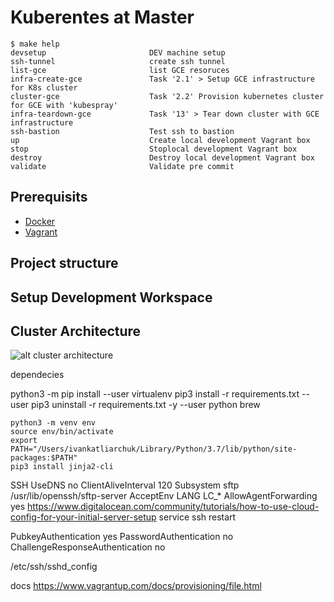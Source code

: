 # Kuberentes at Master

<!-- START makefile-doc -->
```
$ make help
devsetup                       DEV machine setup
ssh-tunnel                     create ssh tunnel
list-gce                       list GCE resoruces
infra-create-gce               Task '2.1' > Setup GCE infrastructure for K8s cluster
cluster-gce                    Task '2.2' Provision kubernetes cluster for GCE with 'kubespray'
infra-teardown-gce             Task '13' > Tear down cluster with GCE infrastructure
ssh-bastion                    Test ssh to bastion
up                             Create local development Vagrant box
stop                           Stoplocal development Vagrant box
destroy                        Destroy local development Vagrant box
validate                       Validate pre commit
```
<!-- END makefile-doc -->

## Prerequisits

- [Docker](https://www.docker.com/why-docker)
- [Vagrant](https://www.vagrantup.com/)

## Project structure

## Setup Development Workspace


## Cluster Architecture

![alt cluster architecture](data/cluster-architecture.jpg)


dependecies

python3 -m pip install --user virtualenv
pip3 install -r requirements.txt --user
pip3 uninstall -r requirements.txt -y --user
python
brew

```
python3 -m venv env
source env/bin/activate
export PATH="/Users/ivankatliarchuk/Library/Python/3.7/lib/python/site-packages:$PATH"
pip3 install jinja2-cli
```

SSH
UseDNS no
ClientAliveInterval 120
Subsystem       sftp    /usr/lib/openssh/sftp-server
AcceptEnv LANG LC_*
AllowAgentForwarding yes
https://www.digitalocean.com/community/tutorials/how-to-use-cloud-config-for-your-initial-server-setup
service ssh restart


PubkeyAuthentication yes
PasswordAuthentication no
ChallengeResponseAuthentication no


/etc/ssh/sshd_config




  docs
  https://www.vagrantup.com/docs/provisioning/file.html

